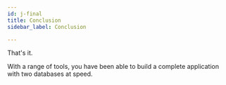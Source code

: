 ```yaml
---
id: j-final
title: Conclusion
sidebar_label: Conclusion

---
```

That's it.

With a range of tools, you have been able to build a complete application with two databases at speed.